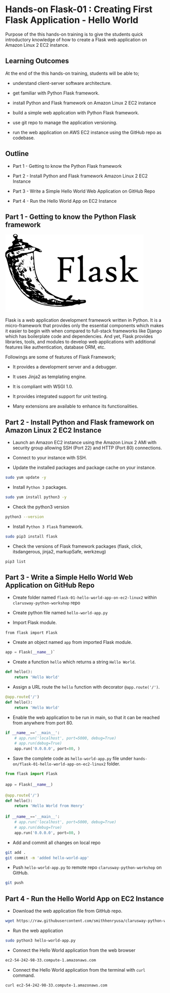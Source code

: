 # Hands-on Flask-01 : Creating First Flask Application - Hello World

Purpose of the this hands-on training is to give the students quick introductory knowledge of how to create a Flask web application on Amazon Linux 2 EC2 instance. 

## Learning Outcomes

At the end of the this hands-on training, students will be able to;

- understand client-server software architecture.

- get familiar with Python Flask framework.

- install Python and Flask framework on Amazon Linux 2 EC2 instance

- build a simple web application with Python Flask framework.

- use git repo to manage the application versioning.

- run the web application on AWS EC2 instance using the GitHub repo as codebase.

## Outline

- Part 1 - Getting to know the Python Flask framework

- Part 2 - Install Python and Flask framework Amazon Linux 2 EC2 Instance 

- Part 3 - Write a Simple Hello World Web Application on GitHub Repo

- Part 4 - Run the Hello World App on EC2 Instance


## Part 1 - Getting to know the Python Flask framework

![Flask](./flask.png)

Flask is a web application development framework written in Python. It is a micro-framework that provides only the essential components which makes it easier to begin with when compared to full-stack frameworks like Django which has boilerplate code and dependencies.
And yet, Flask provides libraries, tools, and modules to develop web applications with additional features like authentication, database ORM, etc. 

Followings are some of features of Flask Framework;

- It provides a development server and a debugger.

- It uses Jinja2 as templating engine.

- It is compliant with WSGI 1.0.

- It provides integrated support for unit testing.

- Many extensions are available to enhance its functionalities.

## Part 2 - Install Python and Flask framework on Amazon Linux 2 EC2 Instance 

- Launch an Amazon EC2 instance using the Amazon Linux 2 AMI with security group allowing SSH (Port 22) and HTTP (Port 80) connections.

- Connect to your instance with SSH.

- Update the installed packages and package cache on your instance.

```bash
sudo yum update -y
```

- Install `Python 3` packages.

```bash
sudo yum install python3 -y
```

- Check the python3 version

```bash
python3 --version
```
- Install `Python 3 Flask` framework.

```bash
sudo pip3 install flask
```

- Check the versions of Flask framework packages (flask, click, itsdangerous, jinja2, markupSafe, werkzeug)

```bash
pip3 list
```
## Part 3 - Write a Simple Hello World Web Application on GitHub Repo

- Create folder named `flask-01-hello-world-app-on-ec2-linux2` within `clarusway-python-workshop` repo

- Create python file named `hello-world-app.py`

- Import Flask module.

`from flask import Flask`

- Create an object named `app` from imported Flask module.

```python
app = Flask(__name__)`
```
- Create a function `hello` which returns a string `Hello World`.

```python
def hello():
    return 'Hello World'
```

- Assign a URL route the `hello` function with decorator `@app.route('/')`.

```python
@app.route('/')
def hello():
    return 'Hello World'
```

- Enable the web application to be run in main, so that it can be reached from anywhere from port 80.

```python
if __name__=='__main__':
    # app.run('localhost', port=5000, debug=True)
    # app.run(debug=True)
    app.run('0.0.0.0', port=80, )
```    

- Save the complete code as `hello-world-app.py` file under `hands-on/flask-01-hello-world-app-on-ec2-linux2` folder.

```python
from flask import Flask

app = Flask(__name__)

@app.route('/')
def hello():
    return 'Hello World from Henry'

if __name__=='__main__':
    # app.run('localhost', port=5000, debug=True)
    # app.run(debug=True)
    app.run('0.0.0.0', port=80, )
```

- Add and commit all changes on local repo

```bash
git add .
git commit -m 'added hello-world-app'
```

- Push `hello-world-app.py` to remote repo `clarusway-python-workshop` on GitHub.

```bash
git push
```

## Part 4 - Run the Hello World App on EC2 Instance

- Download the web application file from GitHub repo.

```bash
wget https://raw.githubusercontent.com/smithhenryusa/clarusway-python-workshop/master/hands-on-flask-01-hello-world-app-on-ec2-linux2/hello-world-app.py
```
- Run the web application

```bash
sudo python3 hello-world-app.py
```


- Connect the Hello World application from the web browser

```bash
ec2-54-242-98-33.compute-1.amazonaws.com
```

- Connect the Hello World application from the terminal with `curl` command.

```bash
curl ec2-54-242-98-33.compute-1.amazonaws.com
```

